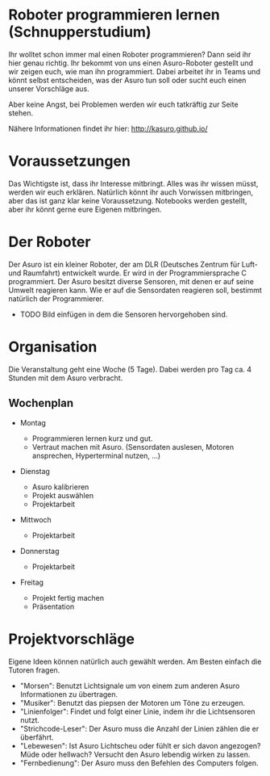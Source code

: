 # Roboter programmieren lernen (Schnupperstudium)
Ihr wolltet schon immer mal einen Roboter programmieren? Dann seid ihr hier genau richtig. Ihr bekommt von uns einen Asuro-Roboter gestellt und wir zeigen euch, wie man ihn programmiert. Dabei arbeitet ihr in Teams und könnt selbst entscheiden, was der Asuro tun soll oder sucht euch einen unserer Vorschläge aus.

Aber keine Angst, bei Problemen werden wir euch tatkräftig zur Seite stehen.

Nähere Informationen findet ihr hier: http://kasuro.github.io/

# Voraussetzungen
Das Wichtigste ist, dass ihr Interesse mitbringt. Alles was ihr wissen müsst, werden wir euch erklären. Natürlich könnt ihr auch Vorwissen mitbringen, aber das ist ganz klar keine Voraussetzung. Notebooks werden gestellt, aber ihr könnt gerne eure Eigenen mitbringen.

# Der Roboter
Der Asuro ist ein kleiner Roboter, der am DLR (Deutsches Zentrum für Luft- und Raumfahrt) entwickelt wurde. Er wird in der Programmiersprache C programmiert. Der Asuro besitzt diverse Sensoren, mit denen er auf seine Umwelt reagieren kann. Wie er auf die Sensordaten reagieren soll, bestimmt natürlich der Programmierer.

- TODO Bild einfügen in dem die Sensoren hervorgehoben sind.

# Organisation
Die Veranstaltung geht eine Woche (5 Tage). Dabei werden pro Tag ca. 4 Stunden mit dem Asuro verbracht.

## Wochenplan
- Montag
  - Programmieren lernen kurz und gut.
  - Vertraut machen mit Asuro. (Sensordaten auslesen, Motoren ansprechen, Hyperterminal nutzen, ...)

- Dienstag
  - Asuro kalibrieren
  - Projekt auswählen
  - Projektarbeit

- Mittwoch
  - Projektarbeit

- Donnerstag
  - Projektarbeit

- Freitag
  - Projekt fertig machen
  - Präsentation

# Projektvorschläge
Eigene Ideen können natürlich auch gewählt werden. Am Besten einfach die Tutoren fragen.

- "Morsen": Benutzt Lichtsignale um von einem zum anderen Asuro Informationen zu übertragen.
- "Musiker": Benutzt das piepsen der Motoren um Töne zu erzeugen.
- "Linienfolger": Findet und folgt einer Linie, indem ihr die Lichtsensoren nutzt.
- "Strichcode-Leser": Der Asuro muss die Anzahl der Linien zählen die er überfährt.
- "Lebewesen": Ist Asuro Lichtscheu oder fühlt er sich davon angezogen? Müde oder hellwach? Versucht den Asuro lebendig wirken zu lassen.
- "Fernbedienung": Der Asuro muss den Befehlen des Computers folgen.
